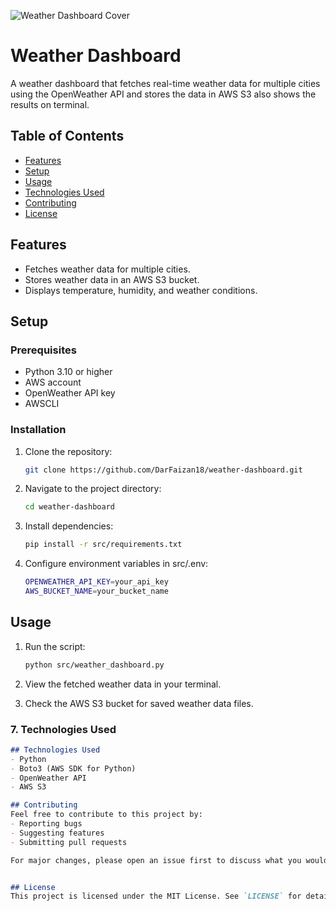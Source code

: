![Weather Dashboard Cover](assests\image.png)

# Weather Dashboard

A weather dashboard that fetches real-time weather data for multiple cities using the OpenWeather API and stores the data in AWS S3 also shows the results on terminal.


## Table of Contents
- [Features](#features)
- [Setup](#setup)
- [Usage](#usage)
- [Technologies Used](#technologies-used)
- [Contributing](#contributing)
- [License](#license)


## Features
- Fetches weather data for multiple cities.
- Stores weather data in an AWS S3 bucket.
- Displays temperature, humidity, and weather conditions.

## Setup

### Prerequisites
- Python 3.10 or higher
- AWS account
- OpenWeather API key
- AWSCLI

### Installation
1. Clone the repository:
   ```bash
   git clone https://github.com/DarFaizan18/weather-dashboard.git

2. Navigate to the project directory:
   ```bash
   cd weather-dashboard

3. Install dependencies:
   ```bash
   pip install -r src/requirements.txt

4. Configure environment variables in src/.env:
   ```bash
   OPENWEATHER_API_KEY=your_api_key
   AWS_BUCKET_NAME=your_bucket_name

## Usage
1. Run the script:
   ```bash
   python src/weather_dashboard.py

2. View the fetched weather data in your terminal.

3. Check the AWS S3 bucket for saved weather data files.

### 7. **Technologies Used**
```markdown
## Technologies Used
- Python
- Boto3 (AWS SDK for Python)
- OpenWeather API
- AWS S3

## Contributing
Feel free to contribute to this project by:
- Reporting bugs
- Suggesting features
- Submitting pull requests

For major changes, please open an issue first to discuss what you would like to change.


## License
This project is licensed under the MIT License. See `LICENSE` for details.


